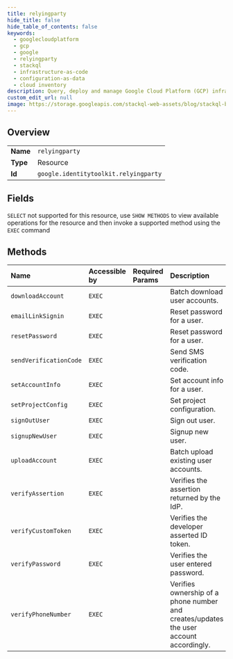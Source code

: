 ```yaml
---
title: relyingparty
hide_title: false
hide_table_of_contents: false
keywords:
  - googlecloudplatform
  - gcp
  - google
  - relyingparty
  - stackql
  - infrastructure-as-code
  - configuration-as-data
  - cloud inventory
description: Query, deploy and manage Google Cloud Platform (GCP) infrastructure and resources using SQL
custom_edit_url: null
image: https://storage.googleapis.com/stackql-web-assets/blog/stackql-blog-post-featured-image.png
---
```

  
    

## Overview
<table><tbody>
<tr><td><b>Name</b></td><td><code>relyingparty</code></td></tr>
<tr><td><b>Type</b></td><td>Resource</td></tr>
<tr><td><b>Id</b></td><td><code>google.identitytoolkit.relyingparty</code></td></tr>
</tbody></table>

## Fields
`SELECT` not supported for this resource, use `SHOW METHODS` to view available operations for the resource and then invoke a supported method using the `EXEC` command  
## Methods
| Name | Accessible by | Required Params | Description |
|:-----|:--------------|:----------------|:------------|
| `downloadAccount` | `EXEC` |  | Batch download user accounts. |
| `emailLinkSignin` | `EXEC` |  | Reset password for a user. |
| `resetPassword` | `EXEC` |  | Reset password for a user. |
| `sendVerificationCode` | `EXEC` |  | Send SMS verification code. |
| `setAccountInfo` | `EXEC` |  | Set account info for a user. |
| `setProjectConfig` | `EXEC` |  | Set project configuration. |
| `signOutUser` | `EXEC` |  | Sign out user. |
| `signupNewUser` | `EXEC` |  | Signup new user. |
| `uploadAccount` | `EXEC` |  | Batch upload existing user accounts. |
| `verifyAssertion` | `EXEC` |  | Verifies the assertion returned by the IdP. |
| `verifyCustomToken` | `EXEC` |  | Verifies the developer asserted ID token. |
| `verifyPassword` | `EXEC` |  | Verifies the user entered password. |
| `verifyPhoneNumber` | `EXEC` |  | Verifies ownership of a phone number and creates/updates the user account accordingly. |
